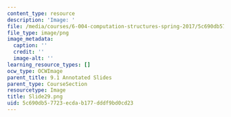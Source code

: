 ```yaml
---
content_type: resource
description: 'Image: '
file: /media/courses/6-004-computation-structures-spring-2017/5c690db57723ecdab177dddf9bd0cd23_Slide29.png
file_type: image/png
image_metadata:
  caption: ''
  credit: ''
  image-alt: ''
learning_resource_types: []
ocw_type: OCWImage
parent_title: 9.1 Annotated Slides
parent_type: CourseSection
resourcetype: Image
title: Slide29.png
uid: 5c690db5-7723-ecda-b177-dddf9bd0cd23
---
```

